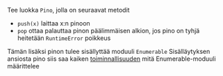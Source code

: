 Tee luokka `Pino`, jolla on seuraavat metodit
* `push(x)` laittaa x:n pinoon
* `pop` ottaa palauttaa pinon päälimmäisen alkion, jos pino on tyhjä heitetään `RuntimeError` poikkeus

Tämän lisäksi pinon tulee sisällyttää moduuli `Enumerable`
Sisälläytyksen ansiosta pino siis saa kaiken [toiminnallisuuden](http://ruby-doc.org/core-2.3.0/Enumerable.html) mitä Enumerable-moduuli määrittelee
